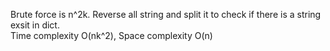 Brute force is n^2k. Reverse all string and split it to check if there is a string exsit in dict.  
Time complexity O(nk^2), Space complexity O(n)
